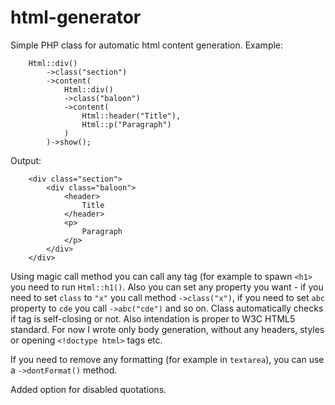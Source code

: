 # html-generator

Simple PHP class for automatic html content generation. Example:

```
    Html::div()
        ->class("section")
        ->content(
            Html::div()
            ->class("baloon")
            ->content(
                Html::header("Title"),
                Html::p("Paragraph")
            )
        )->show();
```

Output:

```
    <div class="section">
        <div class="baloon">
            <header>
                Title
            </header>
            <p>
                Paragraph
            </p>
        </div>
    </div>
```

Using magic call method you can call any tag (for example to spawn `<h1>` you need to run `Html::h1()`. Also you can set any property you want - if you need to set `class` to `"x"` you call method `->class("x")`, if you need to set `abc` property to `cde` you call `->abc("cde")` and so on. Class automatically checks if tag is self-closing or not. Also intendation is proper to W3C HTML5 standard. For now I wrote only body generation, without any headers, styles or opening `<!doctype html>` tags etc.

If you need to remove any formatting (for example in `textarea`), you can use a `->dontFormat()` method.

Added option for disabled quotations.